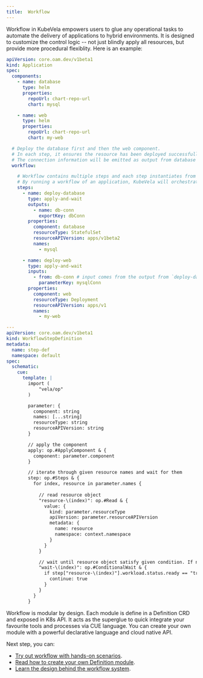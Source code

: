 ```yaml
---
title:  Workflow
---
```


Workflow in KubeVela empowers users to glue any operational tasks to automate the delivery of applications to hybrid environments.
It is designed to customize the control logic -- not just blindly apply all resources, but provide more procedural flexiblity.
Here is an example:

```yaml
apiVersion: core.oam.dev/v1beta1
kind: Application
spec:
  components:
    - name: database
      type: helm
      properties:
        repoUrl: chart-repo-url
        chart: mysql

    - name: web
      type: helm
      properties:
        repoUrl: chart-repo-url
        chart: my-web

  # Deploy the database first and then the web component.
  # In each step, it ensures the resource has been deployed successfully before jumping to next step.
  # The connection information will be emitted as output from database and input for web component.
  workflow:

    # Workflow contains multiple steps and each step instantiates from a Definition.
    # By running a workflow of an application, KubeVela will orchestrate the flow of data between steps.
    steps:
      - name: deploy-database
        type: apply-and-wait
        outputs:
          - name: db-conn
            exportKey: dbConn
        properties:
          component: database
          resourceType: StatefulSet
          resourceAPIVersion: apps/v1beta2
          names:
            - mysql

      - name: deploy-web
        type: apply-and-wait
        inputs:
          - from: db-conn # input comes from the output from `deploy-database` step
            parameterKey: mysqlConn
        properties:
          component: web
          resourceType: Deployment
          resourceAPIVersion: apps/v1
          names:
            - my-web

---
apiVersion: core.oam.dev/v1beta1
kind: WorkflowStepDefinition
metadata:
  name: step-def
  namespace: default
spec:
  schematic:
    cue:
      template: |
        import (
        	"vela/op"
        )

        parameter: {
          component: string
          names: [...string]
          resourceType: string
          resourceAPIVersion: string
        }

        // apply the component
        apply: op.#ApplyComponent & {
          component: parameter.component
        }

        // iterate through given resource names and wait for them
        step: op.#Steps & {
          for index, resource in parameter.names {
            
            // read resource object
            "resource-\(index)": op.#Read & {
              value: {
                kind: parameter.resourceType
                apiVersion: parameter.resourceAPIVersion
                metadata: {
                  name: resource
                  namespace: context.namespace
                }
              }
            }

            // wait until resource object satisfy given condition. If not, it will reconcile again
            "wait-\(index)": op.#ConditionalWait & {
              if step["resource-\(index)"].workload.status.ready == "true" {
                continue: true
              }
            }
          }
        }

```

Workflow is modular by design.
Each module is define in a Definition CRD and exposed in K8s API.
It acts as the superglue to quick integrate your favourite tools and processes via CUE language.
You can create your own module with a powerful declarative language and cloud native API.

Next step, you can:

- [Try out workflow with hands-on scenarios](../end-user/workflow/apply-component).
- [Read how to create your own Definition module](../platform-engineers/workflow/steps). 
- [Learn the design behind the workflow system](https://github.com/oam-dev/kubevela/blob/master/design/vela-core/workflow_policy.md).
